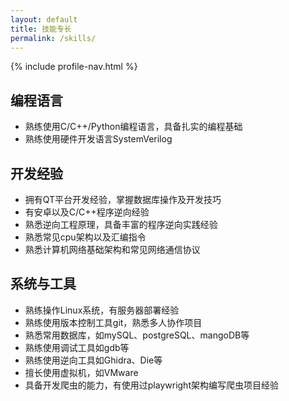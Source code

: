 ```yaml
---
layout: default
title: 技能专长
permalink: /skills/
---
```


{% include profile-nav.html %}

## 编程语言
- 熟练使用C/C++/Python编程语言，具备扎实的编程基础
- 熟练使用硬件开发语言SystemVerilog

## 开发经验
- 拥有QT平台开发经验，掌握数据库操作及开发技巧
- 有安卓以及C/C++程序逆向经验
- 熟悉逆向工程原理，具备丰富的程序逆向实践经验
- 熟悉常见cpu架构以及汇编指令
- 熟悉计算机网络基础架构和常见网络通信协议

## 系统与工具
- 熟练操作Linux系统，有服务器部署经验
- 熟练使用版本控制工具git，熟悉多人协作项目
- 熟悉常用数据库，如mySQL、postgreSQL、mangoDB等
- 熟练使用调试工具如gdb等
- 熟练使用逆向工具如Ghidra、Die等
- 擅长使用虚拟机，如VMware
- 具备开发爬虫的能力，有使用过playwright架构编写爬虫项目经验 
